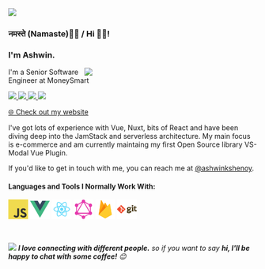 <img src="https://i.imgur.com/RqQiVoh.png.jpg" width="300px">

### नमस्ते (Namaste)🙏🏻 / Hi 👋🏻! 
### I'm Ashwin.
<!-- <img align="right" src="https://media1.giphy.com/media/13HgwGsXF0aiGY/giphy.gif" width="350px" /> -->
<img src="https://media0.giphy.com/media/LmNwrBhejkK9EFP504/giphy.webp?cid=5a38a5a2vvtqu98jx4pkme5jnrrsv8iz6hilnbxyuxi5gxrk&rid=giphy.webp" align="right" width="350px" />

I'm a Senior Software Engineer at MoneySmart

<p>
  <a href="https://www.twitter.com/ashwinkshenoy">
    <img src="https://img.shields.io/badge/twitter-%231DA1F2.svg?&style=for-the-badge&logo=twitter&logoColor=white" height=25>
  </a> 
  <a href="https://www.linkedin.com/in/ashwinkshenoy">
    <img src="https://img.shields.io/badge/linkedin-%230077B5.svg?&style=for-the-badge&logo=linkedin&logoColor=white" height=25>
  </a> 
  <a href="https://www.instagram.com/ashwinshenoy/">
    <img src="https://img.shields.io/badge/instagram-%23E4405F.svg?&style=for-the-badge&logo=instagram&logoColor=white" height=25>
  </a> 
  <a href="https://simpletech.xyz/">
    <img src="https://img.shields.io/badge/medium-%2312100E.svg?&style=for-the-badge&logo=medium&logoColor=white" height=25>
  </a>
</p>

<p><a href="https://www.ashwinshenoy.com">🌐 Check out my website</a></p>

I've got lots of experience with Vue, Nuxt, bits of React and have been diving deep into the JamStack and serverless architecture. My main focus is e-commerce and am currently maintaing my first Open Source library VS-Modal Vue Plugin.

If you'd like to get in touch with me, you can reach me at [@ashwinkshenoy](https://twitter.com/ashwinkshenoy).

#### Languages and Tools I Normally Work With:

<code><img height="40" src="https://raw.githubusercontent.com/github/explore/80688e429a7d4ef2fca1e82350fe8e3517d3494d/topics/javascript/javascript.png"></code>
<code><img height="40" src="https://raw.githubusercontent.com/github/explore/80688e429a7d4ef2fca1e82350fe8e3517d3494d/topics/vue/vue.png"></code>
<code><img height="40" src="https://raw.githubusercontent.com/github/explore/80688e429a7d4ef2fca1e82350fe8e3517d3494d/topics/react/react.png"></code>
<code><img height="40" src="https://raw.githubusercontent.com/github/explore/5c058a388828bb5fde0bcafd4bc867b5bb3f26f3/topics/graphql/graphql.png"></code>
<code><img height="40" src="https://raw.githubusercontent.com/github/explore/80688e429a7d4ef2fca1e82350fe8e3517d3494d/topics/firebase/firebase.png"></code>
<code><img height="40" src="https://raw.githubusercontent.com/github/explore/80688e429a7d4ef2fca1e82350fe8e3517d3494d/topics/git/git.png"></code>


<br />

<img src="https://media.giphy.com/media/LnQjpWaON8nhr21vNW/giphy.gif" width="50"> <em><b>I love connecting with different people.</b> so if you want to say <b>hi, I'll be happy to chat with some coffee!</b> 😊</em>

